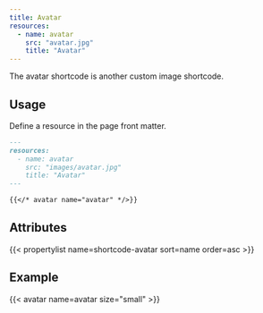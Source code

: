 ```yaml
---
title: Avatar
resources:
  - name: avatar
    src: "avatar.jpg"
    title: "Avatar"
---
```


The avatar shortcode is another custom image shortcode.

<!--more-->

## Usage

Define a resource in the page front matter.

<!-- spellchecker-disable -->

```md
---
resources:
  - name: avatar
    src: "images/avatar.jpg"
    title: "Avatar"
---

{{</* avatar name="avatar" */>}}
```

<!-- spellchecker-enable -->

## Attributes

<!-- prettier-ignore-start -->
<!-- spellchecker-disable -->
{{< propertylist name=shortcode-avatar sort=name order=asc >}}
<!-- spellchecker-enable -->
<!-- prettier-ignore-end -->

## Example

<!-- spellchecker-disable -->

{{< avatar name=avatar size="small" >}}

<!-- spellchecker-enable -->
